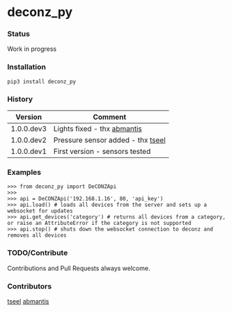 # deconz_py

### Status
Work in progress

### Installation
```
pip3 install deconz_py
```

### History
| Version | Comment |
|---------|---------|
| 1.0.0.dev3 | Lights fixed - thx [abmantis](https://github.com/abmantis) |
| 1.0.0.dev2 | Pressure sensor added - thx [tseel](https://github.com/tseel) |
| 1.0.0.dev1 | First version - sensors tested |

### Examples
```
>>> from deconz_py import DeCONZApi
>>>
>>> api = DeCONZApi('192.168.1.16', 80, 'api_key')
>>> api.load() # loads all devices from the server and sets up a websocket for updates
>>> api.get_devices('category') # returns all devices from a category, or raise an AttributeError if the category is not supported
>>> api.stop() # shuts down the websocket connection to deconz and removes all devices
```

### TODO/Contribute
Contributions and Pull Requests always welcome.

### Contributors
[tseel](https://github.com/tseel)
[abmantis](https://github.com/abmantis)
